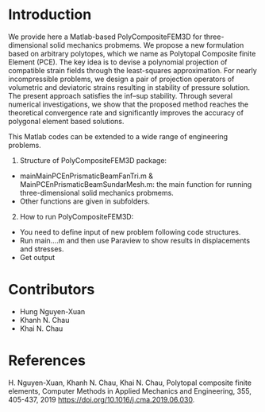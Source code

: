 # Introduction
We provide here a Matlab-based PolyCompositeFEM3D for three-dimensional solid mechanics probmems. We propose a new formulation 
based on arbitrary polytopes, which we name as Polytopal Composite finite Element (PCE). The key idea is to 
devise a polynomial projection of compatible strain fields through the least-squares approximation. 
For nearly incompressible problems, we design a pair of projection operators of volumetric and deviatoric 
strains resulting in stability of pressure solution. The present approach satisfies the inf–sup stability. 
Through several numerical investigations, we show that the proposed method reaches the theoretical convergence rate 
and significantly improves the accuracy of polygonal element based solutions. 

This Matlab codes can be extended to a wide range of engineering problems. 

1. Structure of PolyCompositeFEM3D package: 
- mainMainPCEnPrismaticBeamFanTri.m & MainPCEnPrismaticBeamSundarMesh.m: the main function for running three-dimensional solid mechanics probmems.
- Other functions are given in subfolders.
2. How to run PolyCompositeFEM3D: 
- You need to define input of new problem following code structures.  
- Run main....m and then use Paraview to show results in displacements and stresses.
- Get output

# Contributors
- Hung Nguyen-Xuan
- Khanh N. Chau
- Khai N. Chau

# References
H. Nguyen-Xuan, Khanh N. Chau, Khai N. Chau, Polytopal composite finite elements, Computer Methods in Applied Mechanics and Engineering, 355, 405-437, 2019 https://doi.org/10.1016/j.cma.2019.06.030.
